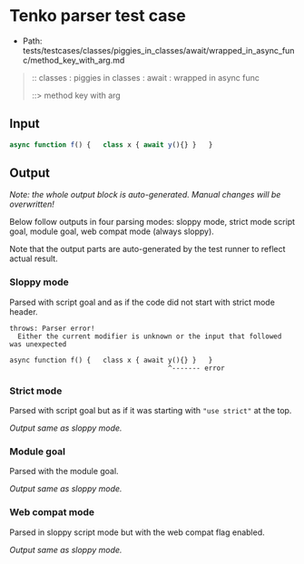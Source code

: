 # Tenko parser test case

- Path: tests/testcases/classes/piggies_in_classes/await/wrapped_in_async_func/method_key_with_arg.md

> :: classes : piggies in classes : await : wrapped in async func
>
> ::> method key with arg

## Input

`````js
async function f() {   class x { await y(){} }   }
`````

## Output

_Note: the whole output block is auto-generated. Manual changes will be overwritten!_

Below follow outputs in four parsing modes: sloppy mode, strict mode script goal, module goal, web compat mode (always sloppy).

Note that the output parts are auto-generated by the test runner to reflect actual result.

### Sloppy mode

Parsed with script goal and as if the code did not start with strict mode header.

`````
throws: Parser error!
  Either the current modifier is unknown or the input that followed was unexpected

async function f() {   class x { await y(){} }   }
                                       ^------- error
`````

### Strict mode

Parsed with script goal but as if it was starting with `"use strict"` at the top.

_Output same as sloppy mode._

### Module goal

Parsed with the module goal.

_Output same as sloppy mode._

### Web compat mode

Parsed in sloppy script mode but with the web compat flag enabled.

_Output same as sloppy mode._
